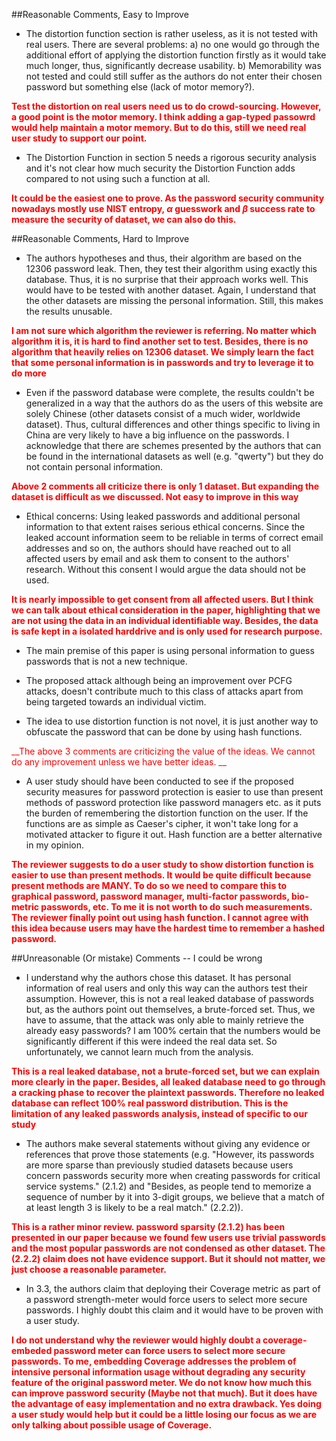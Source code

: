 ##Reasonable Comments, Easy to Improve
- The distortion function section is rather useless, as it is not tested with real users. There are several problems: a) no one would go through the additional effort of applying the distortion function firstly as it would take much longer, thus, significantly decrease usability. b) Memorability was not tested and could still suffer as the authors do not enter their chosen password but something else (lack of motor memory?).

<span style="color:red">__Test the distortion on real users need us to do crowd-sourcing. However, a good point is the motor memory. I think adding a gap-typed passowrd would help maintain a motor memory. But to do this, still we need real user study to support our point.__ </span>

- The Distortion Function in section 5 needs a rigorous security analysis and it's not clear how much security the Distortion Function adds compared to not using such a function at all.

<span style="color:red">__It could be the easiest one to prove. As the password security community nowadays mostly use NIST entropy, $\alpha$ guesswork and $\beta$ success rate to measure the security of dataset, we can also do this.__</span>



##Reasonable Comments, Hard to Improve

- The authors hypotheses and thus, their algorithm are based on the 12306 password leak. Then, they test their algorithm using exactly this database. Thus, it is no surprise that their approach works well. This would have to be tested with another dataset. Again, I understand that the other datasets are missing the personal information. Still, this makes the results unusable.

<span style="color:red">__I am not sure which algorithm the reviewer is referring. No matter which algorithm it is, it is hard to find another set to test. Besides, there is no algorithm that heavily relies on 12306 dataset. We simply learn the fact that some personal information is in passwords and try to leverage it to do more__ </span>

- Even if the password database were complete, the results couldn't be generalized in a way that the authors do as the users of this website are solely Chinese (other datasets consist of a much wider, worldwide dataset). Thus, cultural differences and other things specific to living in China are very likely to have a big influence on the passwords. I acknowledge that there are schemes presented by the authors that can be found in the international datasets as well (e.g. "qwerty") but they do not contain personal information.

<span style="color:red">__Above 2 comments all criticize there is only 1 dataset. But expanding the dataset is difficult as we discussed. Not easy to improve in this way__</span>

- Ethical concerns: Using leaked passwords and additional personal information to that extent raises serious ethical concerns. Since the leaked account information seem to be reliable in terms of correct email addresses and so on, the authors should have reached out to all affected users by email and ask them to consent to the authors' research. Without this consent I would argue the data should not be used. 

<span style="color:red">__It is nearly impossible to get consent from all affected users. But I think we can talk about ethical consideration in the paper, highlighting that we are not using the data in an individual identifiable way. Besides, the data is safe kept in a isolated harddrive and is only used for research purpose.__ </span>

- The main premise of this paper is using personal information to guess passwords that is not a new technique.

- The proposed attack although being an improvement over PCFG attacks, doesn't contribute much to this class of attacks apart from being targeted towards an individual victim.

- The idea to use distortion function is not novel, it is just another way to obfuscate the password that can be done by using hash functions.

<span style="color:red">__The above 3 comments are criticizing the value of the ideas. We cannot do any improvement unless we have better ideas. __</span>

- A user study should have been conducted to see if the proposed security measures for password protection is easier to use than present methods of password protection like password managers etc. as it puts the burden of remembering the distortion function on the user. If the functions are as simple as Caeser's cipher, it won't take long for a motivated attacker to figure it out. Hash function are a better alternative in my opinion.

<span style="color:red">__The reviewer suggests to do a user study to show distortion function is easier to use than present methods. It would be quite difficult because present methods are MANY. To do so we need to compare this to graphical password, password manager, multi-factor passwords, bio-metric passwords, etc. To me it is not worth to do such measurements. The reviewer finally point out using hash function. I cannot agree with this idea because users may have the hardest time to remember a hashed password.__ </span>

##Unreasonable (Or mistake) Comments -- I could be wrong
- I understand why the authors chose this dataset. It has personal information of real users and only this way can the authors test their assumption. However, this is not a real leaked database of passwords but, as the authors point out themselves, a brute-forced set. Thus, we have to assume, that the attack was only able to mainly retrieve the already easy passwords? I am 100% certain that the numbers would be significantly different if this were indeed the real data set. So unfortunately, we cannot learn much from the analysis.

<span style="color:red">__This is a real leaked database, not a brute-forced set, but we can explain more clearly in the paper. Besides, all leaked database need to go through a cracking phase to recover the plaintext passwords. Therefore no leaked database can reflect 100% real password distribution. This is the limitation of any leaked passwords analysis, instead of specific to our study__ </span>

- The authors make several statements without giving any evidence or references that prove those statements (e.g. "However, its passwords are more sparse than previously studied datasets because users concern passwords security more when creating passwords for critical service systems." (2.1.2) and "Besides, as people tend to memorize a sequence of number by it into 3-digit groups, we believe that a match of at least length 3 is likely to be a real match." (2.2.2)).

<span style="color:red">__This is a rather minor review. password sparsity (2.1.2) has been presented in our paper because we found few users use trivial passwords and the most popular passwords are not condensed as other dataset. The (2.2.2) claim does not have evidence support. But it should not matter, we just choose a reasonable parameter.__ </span>

- In 3.3, the authors claim that deploying their Coverage metric as part of a password strength-meter would force users to select more secure passwords. I highly doubt this claim and it would have to be proven with a user study. 

<span style="color:red">__I do not understand why the reviewer would highly doubt a coverage-embeded password meter can force users to select more secure passwords. To me, embedding Coverage addresses the problem of intensive personal information usage without degrading any security feature of the original password meter. We do not know how much this can improve password security (Maybe not that much). But it does have the advantage of easy implementation and no extra drawback. Yes doing a user study would help but it could be a little losing our focus as we are only talking about possible usage of Coverage.__  </span>

